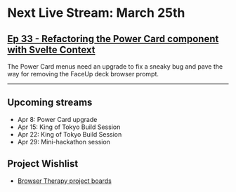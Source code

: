 # Next Live Stream: March 25th
## [Ep 33 - Refactoring the Power Card component with Svelte Context](/blog/browser-therapy-e33)

The Power Card menus need an upgrade to fix a sneaky bug and pave the way for removing the FaceUp deck browser prompt.

---

## Upcoming streams
- Apr 8: Power Card upgrade
- Apr 15: King of Tokyo Build Session
- Apr 22: King of Tokyo Build Session
- Apr 29: Mini-hackathon session

## Project Wishlist
- [Browser Therapy project boards](https://github.com/orgs/browsertherapy/projects)
